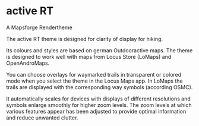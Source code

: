 # active RT
A Mapsforge Rendertheme

The active RT theme is designed for clarity of display for hiking.

Its colours and styles are based on german Outdooractive maps.
The theme is designed to work well with maps from Locus Store (LoMaps) and OpenAndroMaps.

You can choose overlays for waymarked trails in transparent or colored mode when you select the theme in the Locus Maps app.
In LoMaps the trails are displayed with the corresponding way symbols (according OSMC).

It automatically scales for devices with displays of different resolutions and symbols enlarge smoothly for higher zoom levels.
The zoom levels at which various features appear has been adjusted to provide optimal information and reduce unwanted clutter.